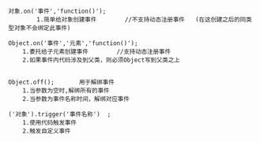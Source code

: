     对象.on('事件','function()');
            1.简单给对象创建事件        //不支持动态注册事件   (在这创建之后的同类型对象不会绑定此事件)   

    Object.on('事件','元素','function()');
        1.委托给子元素创建事件        //支持动态注册事件  
        2.如果事件内代码涉及到父类，则必须Object写到父类之上     


    Object.off();       用于解绑事件
        1.当参数为空时,解绑所有的事件
        2.当参数为事件名称时间，解绑对应事件

    ('对象').trigger('事件名称')  ;  
        1.使用代码触发事件
        2.触发自定义事件                 